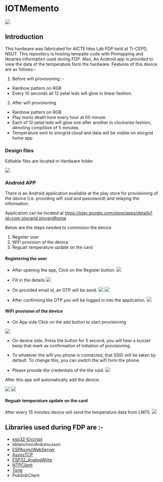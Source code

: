 # IOTMemento

![](Hardware/brdImage.png)

## Introduction
This hardware was fabricated for AICTE Idea Lab FDP held at TI-CEPD, NSUT.
This repository is hosting tempalte code with Pinmapping and libraries information used during FDP. 
Also, An Android app is provided to view the data of the temperature form the hardware.
Features of this device are as follows:- 
1. Before wifi provisioning :- 

*  Rainbow pattern on RGB
*  Every 10 seconds all 12 petal leds will glow in linear fashion.

2. After wifi provisioning

* Rainbow pattern on RGB
* Play mario death tone every hour at 00 minute.
* Each of 12 petal leds will glow one after another in clockwise fashion, denoting complition of 5 minutes.
* Temperature sent to sincgrid cloud and data will be visible on sincgrid home app

### Design files

Editable files are located in Hardware folder

![](Hardware/schImage.png)

### Android APP
There is an Android application available at the play store for provisioning of the device (i.e. providing wifi ssid and passsword) and relaying the information.

Application can be located at https://play.google.com/store/apps/details?id=com.sincgrid.sincgridhome

Below are the steps needed to commision the device
1. Regsiter user
2. WiFi provision of the device
3. Regualr temperature update on the card

#### Registering the user
* After opening the app, Click on the Register button. 
![](Images/1.jpeg)

* Fill in the details
![](Images/2.jpeg)

* On provided email id, an OTP will be send. 
![](Images/3.jpeg)
![](Images/4.jpeg)

* After confirming the OTP you will be logged in into the application.
![](Images/5.jpeg)


#### WiFi provision of the device

* On App side Click on the add button to start provisioning

![](Images/5B.jpeg)

* On device side, Press the button for 5 second, you will hear a buzzer beep that mark as confirmation of initiation of provisioning.

* To whatever the wifi you phone is connected, that SSID will be taken by default. To change this, you can switch the wifi form the phone.

* Please provide the credentials of the the ssid.
![](Images/6.jpeg)

After this app will automatically add the device.

![](Images/7.jpeg)
![](Images/8.jpeg)


#### Regualr temperature update on the card
After every 15 minutes device will send the temperature data from LM75.
![](Images/9.jpeg)

## Libraries used during FDP are :- 

* [esp32-Encrypt](https://github.com/josephpal/esp32-Encrypt.git)
* bblanchon/ArduinoJson
* [ESPAsyncWebServer](https://github.com/me-no-dev/ESPAsyncWebServer.git)
* [AsyncTCP](https://github.com/me-no-dev/AsyncTCP.git)
* [ESP32_AnalogWrite](https://github.com/ERROPiX/ESP32_AnalogWrite.git)
* [NTPClient](https://github.com/MrityunjaiKumar/NTPClient.git)
* [Tone](https://github.com/lbernstone/Tone.git)
* PubSubClient